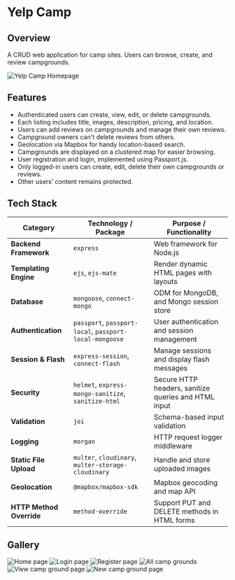 # Yelp Camp

## Overview

A CRUD web application for camp sites. Users can browse, create, and review campgrounds.

![Yelp Camp Homepage ](https://gomfxmkebyzbqwrxvdkj.supabase.co/storage/v1/object/public/images//YelpCamp-001.png)

## Features

- Authenticated users can create, view, edit, or delete campgrounds.
- Each listing includes title, images, description, pricing, and location.
- Users can add reviews on campgrounds and manage their own reviews.
- Campground owners can't delete reviews from others.
- Geolocation via Mapbox for handy location-based search.
- Campgrounds are displayed on a clustered map for easier browsing.
- User registration and login, implemented using Passport.js.
- Only logged-in users can create, edit, delete their own campgrounds or reviews.
- Other users’ content remains protected.

## Tech Stack

| **Category**             | **Technology / Package**                                | **Purpose / Functionality**                          |
| ------------------------ | ------------------------------------------------------- | ---------------------------------------------------- |
| **Backend Framework**    | `express`                                               | Web framework for Node.js                            |
| **Templating Engine**    | `ejs`, `ejs-mate`                                       | Render dynamic HTML pages with layouts               |
| **Database**             | `mongoose`, `connect-mongo`                             | ODM for MongoDB, and Mongo session store             |
| **Authentication**       | `passport`, `passport-local`, `passport-local-mongoose` | User authentication and session management           |
| **Session & Flash**      | `express-session`, `connect-flash`                      | Manage sessions and display flash messages           |
| **Security**             | `helmet`, `express-mongo-sanitize`, `sanitize-html`     | Secure HTTP headers, sanitize queries and HTML input |
| **Validation**           | `joi`                                                   | Schema-based input validation                        |
| **Logging**              | `morgan`                                                | HTTP request logger middleware                       |
| **Static File Upload**   | `multer`, `cloudinary`, `multer-storage-cloudinary`     | Handle and store uploaded images                     |
| **Geolocation**          | `@mapbox/mapbox-sdk`                                    | Mapbox geocoding and map API                         |
| **HTTP Method Override** | `method-override`                                       | Support PUT and DELETE methods in HTML forms         |

## Gallery

![Home page](https://gomfxmkebyzbqwrxvdkj.supabase.co/storage/v1/object/public/images//YelpCamp-001.png)
![Login page](https://gomfxmkebyzbqwrxvdkj.supabase.co/storage/v1/object/public/images//YelpCamp-002.png)
![Register page](https://gomfxmkebyzbqwrxvdkj.supabase.co/storage/v1/object/public/images//YelpCamp-003.png)
![All camp grounds](https://gomfxmkebyzbqwrxvdkj.supabase.co/storage/v1/object/public/images//YelpCamp-004.png)
![View camp ground page](https://gomfxmkebyzbqwrxvdkj.supabase.co/storage/v1/object/public/images//YelpCamp-005.png)
![New camp ground page](https://gomfxmkebyzbqwrxvdkj.supabase.co/storage/v1/object/public/images//YelpCamp-006.png)
